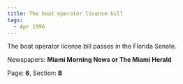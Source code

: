 ```yaml
---  
title: The boat operator license bill  
tags:  
  - Apr 1996  
---  
```

  
The boat operator license bill passes in the Florida Senate.  
  
Newspapers: **Miami Morning News or The Miami Herald**  
  
Page: **6**, Section: **B** 
